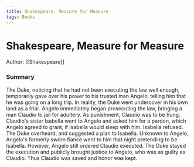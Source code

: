 ```yaml
---
title: Shakespeare, Measure for Measure
tags: Books
---
```


# Shakespeare, Measure for Measure
Author: [[Shakespeare]]


### Summary
The Duke, noticing that he had not been executing the law well enough, temporarily gave over his power to his trusted man Angelo, telling him that he was going on a long trip. In reality, the Duke went undercover in his own land as a friar. Angelo immediately began prosecuting the law, bringing a man Claudio to jail for adultery. As punishment, Claudio was to be hung. Claudio's sister Isabella went to Angelo and asked him for a pardon, which Angelo agreed to grant, if Isabella would sleep with him. Isabella refused. The Duke overheard, and suggested a plan to Isabella. Unknown to Angelo, Angelo's formerly sworn fiance went to him that night pretending to be Isabella. However, Angelo still ordered Claudio executed. The Duke stayed the execution and publicly brought justice to Angelo, who was as guilty as Claudio. Thus Claudio was saved and honor was kept.
